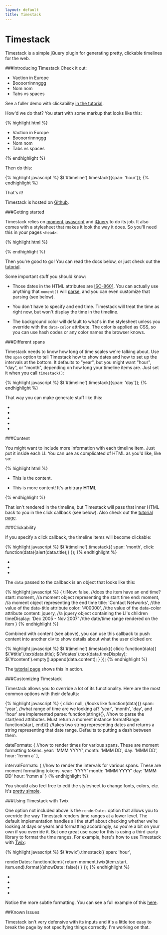 ```yaml
---
layout: default
title: Timestack
---
```


Timestack
=========

Timestack is a simple jQuery plugin for generating pretty, clickable timelines for the web.

###Introducing Timestack
Check it out:

<div id='hourly'>
  <ul>
    <li data-start='2012-08-26T09:00' data-end='2012-08-26T17:00' data-title='Bob OOO' data-color='#ADC3DC'>Vaction in Europe</li>
    <li data-start='2012-08-26T09:00' data-end='2012-08-26T10:30' data-title='Meeting' data-color='#F2C1D3'>Boooorrinnnggg</li>
    <li data-start='2012-08-26T12:00' data-end='2012-08-26T13:00' data-title='Lunch' data-color='#99FF66'>Nom nom</li>
    <li data-start='2012-08-26T13:00' data-end='2012-08-26T14:30' data-title='Code review' data-color='#F2C1D3'>Tabs vs spaces</li>
  </ul>
</div>

See a fuller demo with clickability [in the tutorial]("tutorial.html").

How'd we do that? You start with some markup that looks like this:

{% highlight html %}
<div id='timeline'>
  <ul>
    <li data-start='2012-08-26T09:00' data-end='2012-08-26T17:00' data-title='Bob OOO' data-color='#ADC3DC'>Vaction in Europe</li>
    <li data-start='2012-08-26T09:00' data-end='2012-08-26T10:30' data-title='Meeting' data-color='#F2C1D3'>Boooorrinnnggg</li>
    <li data-start='2012-08-26T12:00' data-end='2012-08-26T13:00' data-title='Lunch' data-color='#99FF66'>Nom nom</li>
    <li data-start='2012-08-26T13:00' data-end='2012-08-26T14:30' data-title='Code review' data-color='#F2C1D3'>Tabs vs spaces</li>
  </ul>
</div>
 {% endhighlight %}

Then do this:

{% highlight javascript %}
$('#timeline').timestack({span: 'hour'});
{% endhighlight %}

That's it!

Timestack is hosted on [Github](https://github.com/icambron/timestack).

###Getting started 

Timestack relies on [moment.javascript](http://momentjs.com/) and [jQuery](http://jquery.com) to do its job. It also comes with a stylesheet that makes it look the way it does. So you'll need this in your pages `<head>`:

{% highlight html %}
<script src='http://code.jquery.com/jquery-1.8.0.min.js'></script>
<script src='https://raw.github.com/timrwood/moment/1.7.0/min/moment.min.js'></script>
<script src='https://raw.github.com/icambron/timestack/master/files/timestack.min.js'></script>
<link rel='stylesheet' type='text/css' href='https://raw.github.com/icambron/timestack/master/files/timestack.css'/>
{% endhighlight %}

Then you're good to go! You can read the docs below, or just check out the [tutorial](tutorial.html).

Some important stuff you should know:

 * Those dates in the HTML attributes are [ISO-8601](http://en.wikipedia.org/wiki/ISO_8601). You can actually use anything that `moment()` will [parse](http://momentjs.com/docs/#/parsing/javascript-date-object/), and you can even customize that parsing (see below).

 * You don't have to specify and end time. Timestack will treat the time as right now, but won't display the time in the timeline.

 * The background color will default to what's in the stylesheet unless you override with the `data-color` attribute. The color is applied as CSS, so you can use hash codes or any color names the browser knows.

###Different spans

Timestack needs to know how long of time scales we're talking about. Use the `span` option to tell Timestack how to show dates and how to set up the intervals at the bottom. It defaults to "year", but you might want "hour", "day", or "month", depending on how long your timeline items are. Just set it when you call `timestack()`:

{% highlight javascript %}
$('#timeline').timestack({span: 'day'});
{% endhighlight %}

That way you can make generate stuff like this:

<div id='daily'>
  <ul>
    <li data-start='2012-08-26' data-end='2012-08-28' data-title='Vacation!' data-color='#99FF66'/>
    <li data-start='2012-08-15' data-end='2012-08-20' data-title='Convention' data-color='#F2C1D3'/>
    <li data-start='2012-08-21' data-end='2012-08-25' data-title='Meetings' data-color='#ADC3DC'/>
    <li data-start='2012-08-07' data-end='2012-08-16' data-title='Sprint' data-color='#F1C27B'>
    <li data-start='2012-08-19' data-end='2012-08-26' data-title='Sprint' data-color='#F1C27B'>
  </ul>
</div>

###Content

You might want to include more information with each timeline item. Just put it inside each LI. You can use as complicated of HTML as you'd like, like so:

{% highlight html %}
<div id='#timestack'>
  <ul>
    <li data-start='8/15/1996' data-end='6/01/1998' data-title='An item'>
     This is the content.
    </li>
    <li data-start='9/1/2000' data-end='6/15/2004' data-title='Another Item'>
      <p>This is more content! It's arbitrary <strong>HTML</strong></p>
    </li>
  </ul>
</div>
{% endhighlight %}

That isn't rendered in the timeline, but Timestack will pass that inner
HTML back to you in the click callback (see below). Also check out the
[tutorial page](tutorial.html).

###Clickability

If you specify a click callback, the timeline items will become clickable:

{% highlight javascript %}
$('#timeline').timestack({
  span: 'month',
  click: function(data){alert(data.title);}
});
{% endhighlight %}

<div id='clicky'>
  <ul>
    <li data-start='2012-08-15' data-end='2012-10-28' data-title='Spain' data-color='#ADC3DC'/>
    <li data-start='2012-11-01' data-end='2013-02-28' data-title='France' data-color='#F2C1D3'/>
    <li data-start='2013-03-01' data-end='2013-04-30' data-title='Italy' data-color='#99FF66'/>
  </ul>
</div>

The `data` passed to the callback is an object that looks like this:

{% highlight javascript %}
{
  tilNow: false,                       //does the item have an end time?
  start: moment,                       //a moment object representing the start time
  end: moment,                         //a moment object representing the end time
  title: 'Contact Networks',           //the value of the data-title attribute
  color: '#00000',                     //the value of the data-color attribute
  content: jquery,                     //a jquery object containing the LI's children
  timeDisplay: 'Dec 2005 - Nov 2007'   //the date/time range rendered on the item
}
{% endhighlight %}


Combined with content (see above), you can use this callback to push content into another div to show details about what the user clicked on:

{% highlight javascript %}
$('#timeline').timestack({
  click: function(data){
    $('#title').text(data.title);
    $('#dates').text(data.timeDisplay);
    $('#content').empty().append(data.content);
  }
});
{% endhighlight %}

The [tutorial page](tutorial.html) shows this in action.

###Customizing Timestack

Timestack allows you to override a lot of its functionality. Here are the most common options with their defaults:

{% highlight javascript %}
{
  click: null,                         //looks like function(data){}
  span: 'year',                        //what range of time are we looking at? 'year', 'month', 'day', and 'hour' are implemented
  parse: function(string){},           //how to parse the start/end attributes. Must return a moment instance
  formatRange: function(start, end){}  //takes two string representing dates and returns a string representing that date range. Defaults to putting a dash between them.

  dateFormats: {                       //how to render times for various spans. These are moment formatting tokens.
    year: 'MMM YYYY',
    month: 'MMM DD',
    day: 'MMM DD',
    hour: 'h:mm a'
  },

  intervalFormats: {                   //how to render the intervals for various spans. These are moment formatting tokens.
    year: 'YYYY'
    month: 'MMM YYYY'
    day: 'MMM DD'
    hour: 'h:mm a'
  }
{% endhighlight %}

You should also feel free to edit the stylesheet to change fonts, colors, etc. It's [pretty simple](https://github.com/icambron/timestack/blob/master/files/timestack.css).

###Using Timestack with Twix

One option not included above is the `renderDates` option that allows
you to override the way Timestack renders time ranges at a lower level.
The default implementation handles all the stuff about checking whether
we're looking at days or years and formatting accordingly, so you're a
bit on your own if you override it. But one great use case for this is using a third-party library to format
the time ranges. For example, here's how to use Timestack with [Twix](https://github.com/icambron/twix.js):

{% highlight javascript %}
$('#twix').timestack({
  span: 'hour',

  renderDates: function(item){
    return moment.twix(item.start, item.end).format({showDate: false})
  }
});
{% endhighlight %}

<script>
$(function(){
  $('#twix').timestack({
    span: 'hour',
  
    renderDates: function(item){
      return moment.twix(item.start, item.end).format({showDate: false})
    }
  });
});
</script>

<div id='twix'> 
  <ul>
    <li data-start='2012-08-26T09:00' data-end='2012-08-26T17:00' data-title='Bob OOO' data-color='#ADC3DC'/>
    <li data-start='2012-08-26T09:00' data-end='2012-08-26T10:30' data-title='Meeting' data-color='#F2C1D3'/>
    <li data-start='2012-08-26T12:00' data-end='2012-08-26T13:00' data-title='Lunch' data-color='#99FF66'/>
    <li data-start='2012-08-26T13:00' data-end='2012-08-26T14:30' data-title='Code review' data-color='#F2C1D3'/>
  </ul>
</div>

Notice the more subtle formatting. You can see a full example of this [here](https://github.com/icambron/timestack/blob/master/examples/twix.html).

##Known Issues

Timestack isn't very defensive with its inputs and it's a little too
easy to break the page by not specifying things correctly. I'm working
on that.
